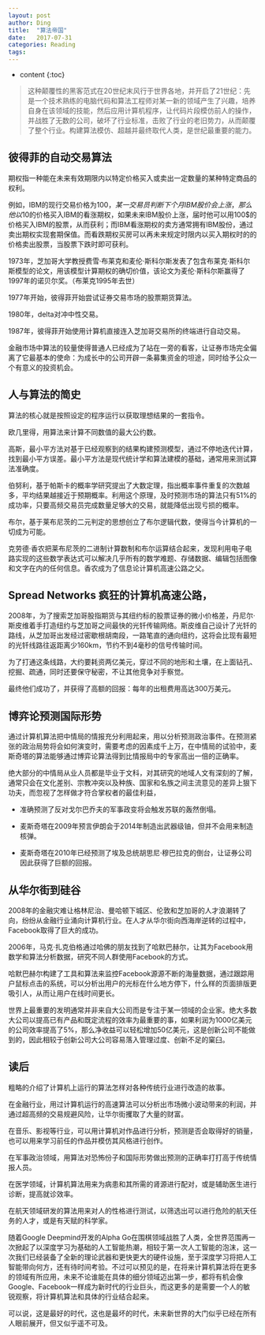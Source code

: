 ```yaml
---
layout: post
author: Ding
title:  "算法帝国"
date:   2017-07-31 
categories: Reading
tags: 
---
```


* content
{:toc}

> 这种颠覆性的黑客范式在20世纪末风行于世界各地，并开启了21世纪：先是一个技术熟练的电脑代码和算法工程师对某一新的领域产生了兴趣，培养自身在该领域的技能，然后应用计算机程序，让代码片段模仿前人的操作，并战胜了无数的公司，破坏了行业标准，击败了行业的老旧势力，从而颠覆了整个行业。构建算法模仿、超越并最终取代人类，是世纪最重要的能力。



##  彼得菲的自动交易算法

期权指一种能在未来有效期限内以特定价格买入或卖出一定数量的某种特定商品的权利。

例如，IBM的现行交易价格为100$，某一交易员判断下个月IBM股价会上涨，那么他以10$的价格买入IBM的看涨期权，如果未来IBM股价上涨，届时他可以用100$的价格买入IBM的股票，从而获利；而IBM看涨期权的卖方通常拥有IBM股份，通过卖出期权实现套期保值。而看跌期权买房可以再未来规定时限内以买入期权时的的价格卖出股票，当股票下跌时即可获利。

1973年，芝加哥大学教授费雪·布莱克和麦伦·斯科尔斯发表了包含布莱克·斯科尔斯模型的论文，用该模型计算期权的确切价值，该论文为麦伦·斯科尔斯赢得了1997年的诺贝尔奖。（布莱克1995年去世）

1977年开始，彼得菲开始尝试证券交易市场的股票期货算法。

1980年，delta对冲中性交易。

1987年，彼得菲开始使用计算机直接连入芝加哥交易所的终端进行自动交易。

金融市场中算法的较量使得普通人已经成为了站在一旁的看客，让证券市场完全偏离了它最基本的使命：为成长中的公司开辟一条募集资金的坦途，同时给予公众一个有意义的投资机会。


## 人与算法的简史

算法的核心就是按照设定的程序运行以获取理想结果的一套指令。

欧几里得，用算法来计算不同数值的最大公约数。

高斯，最小平方法对基于已经观察到的结果构建预测模型，通过不停地迭代计算，找到最小平方误差。最小平方法是现代统计学和算法建模的基础，通常用来测试算法准确度。

伯努利，基于帕斯卡的概率学研究提出了大数定理，指出概率事件重复的次数越多，平均结果越接近于预期概率。利用这个原理，及时预测市场的算法只有51%的成功率，只要高频交易员完成数量足够大的交易，就能降低出现亏损的概率。

布尔，基于莱布尼茨的二元判定的思想创立了布尔逻辑代数，使得当今计算机的一切成为可能。

克劳德·香农把莱布尼茨的二进制计算数制和布尔运算结合起来，发现利用电子电路实现的这些数学表达式可以解决几乎所有的数学难题、存储数据、编辑包括图像和文字在内的任何信息。香农成为了信息论计算机高速公路之父。

## Spread Networks 疯狂的计算机高速公路，

2008年，为了搜索芝加哥股指期货与其纽约标的股票证券的微小价格差，丹尼尔·斯皮维着手打造纽约与芝加哥之间最快的光钎传输网络。斯皮维自己设计了光钎的路线，从芝加哥出发经过密歇根胡南段，一路笔直的通向纽约，这将会比现有最短的光钎线路往返距离少160km，节约不到4毫秒的信号传输时间。

为了打通这条线路，大约要耗资两亿美元，穿过不同的地形和土壤，在上面钻孔、挖掘、疏通，同时还要保守秘密，不让其他竞争对手察觉。

最终他们成功了，并获得了高额的回报：每年的出租费用高达300万美元。

## 博弈论预测国际形势

通过计算机算法把中情局的情报充分利用起来，用以分析预测政治事件。在预测紧张的政治局势将会如何演变时，需要考虑的因素成千上万，在中情局的试验中，麦斯奇塔的算法能够通过博弈论算法得到比情报局中的专家高出一倍的正确率。

绝大部分的中情局从业人员都是毕业于文科，对其研究的地域人文有深刻的了解，通常只会在文化差别、宗教冲突以及种族、国家和名族之间主流意见的差异上狠下功夫，而忽视了怎样做才符合掌权者的最佳利益，

- 准确预测了反对戈尔巴乔夫的军事政变将会触发苏联的轰然倒塌。

- 麦斯奇塔在2009年预言伊朗会于2014年制造出武器级铀，但并不会用来制造核弹。

- 麦斯奇塔在2010年已经预测了埃及总统胡思尼·穆巴拉克的倒台，让证券公司因此获得了巨额的回报。

## 从华尔街到硅谷

2008年的金融灾难让格林尼治、曼哈顿下城区、伦敦和芝加哥的人才浪潮转了向，纷纷从金融行业涌向计算机行业。在人才从华尔街向西海岸逆转的过程中，Facebook取得了巨大的成功。

2006年，马克·扎克伯格通过哈佛的朋友找到了哈默巴赫尔，让其为Facebook用数学和算法分析数据，研究不同人群使用Facebook的方式。

哈默巴赫尔构建了工具和算法来监控Facebook源源不断的海量数据，通过跟踪用户鼠标点击的系统，可以分析出用户的光标在什么地方停下，什么样的页面排版更吸引人，从而让用户在线时间更长。

世界上最重要的发明通常并非来自大公司而是专注于某一领域的企业家。绝大多数大公司以提高已有产品和既定流程的效率为最重要的事，如果利润为1000亿美元的公司效率提高了5%，那么净收益可以轻松增加50亿美元，这是创新公司不能做到的，因此相较于创新公司大公司容易落入管理过度、创新不足的窠臼。

## 读后

粗略的介绍了计算机上运行的算法怎样对各种传统行业进行改造的故事。

在金融行业，用过计算机运行的高速算法可以分析出市场微小波动带来的利润，并通过超高频的交易规避风险，让华尔街攫取了大量的财富。

在音乐、影视等行业，可以用计算机对作品进行分析，预测是否会取得好的销量，也可以用来学习前任的作品并模仿其风格进行创作。

在军事政治领域，用算法对恐怖份子和国际形势做出预测的正确率打打高于传统情报人员。

在医学领域，计算机算法用来为病患和其所需的肾源进行配对，或是辅助医生进行诊断，提高就诊效率。

在航天领域研发的算法用来对人的性格进行测试，以筛选出可以进行危险的航天任务的人才，或是有天赋的科学家。

随着Google Deepmind开发的Alpha Go在围棋领域战胜了人类，全世界范围再一次掀起了以深度学习为基础的人工智能热潮，相较于第一次人工智能的泡沫，这一次我们已经装备了全新的理论武器和更快更大的硬件设施，至于深度学习将把人工智能带向何方，还有待时间考验。不过可以预见的是，在将来计算机算法将在更多的领域有所应用，未来不论谁能在具体的细分领域迈出第一步，都将有机会像Google、Facebook一样成为新时代的行业巨头，而这更多的是需要一个人的敏锐观察，将计算机算法和具体的行业结合起来。

可以说，这是最好的时代，这也是最坏的时代，未来新世界的大门似乎已经在所有人眼前展开，但又似乎遥不可及。
